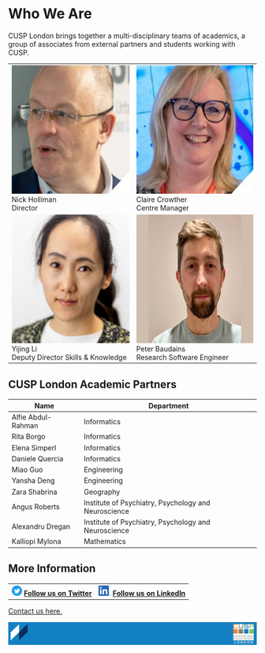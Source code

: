 # Who We Are

CUSP London brings together a multi-disciplinary teams of academics, a group of associates from external partners and students working  with CUSP.

<table>
  <tr>
    <td> <img src="./assets/nick.jpg" alt="1" width = 260px height = 260px > <div class="caption"> Nick Holliman <br> Director </div> </td>
    <td> <img src="./assets/claire.jpg" alt="2" width = 260px height = 260px> <div class="caption"> Claire Crowther <br> Centre Manager </div> </td>
  </tr> 
  <tr>
    <td> <img src="./assets/yijing.png" alt="1" width = 260px height = 260px > <div class="caption"> Yijing Li <br> Deputy Director Skills & Knowledge </div> </td>
    <td> <img src="./assets/Page7_Peter.jpg" alt="1" width = 260px height = 260px > <div class="caption"> Peter Baudains <br> Research Software Engineer </div> </td>
  </tr>
</table>

## CUSP London Academic Partners

| Name | Department |
|-----------------------|------------|
|Alfie Abdul-Rahman|Informatics|
|Rita Borgo|Informatics|
|Elena Simperl|Informatics|
|Daniele Quercia|Informatics|
|Miao Guo|Engineering|
|Yansha Deng|Engineering|
|Zara Shabrina|Geography|
|Angus Roberts|Institute of Psychiatry, Psychology and Neuroscience|
|Alexandru Dregan|Institute of Psychiatry, Psychology and Neuroscience|
|Kalliopi Mylona|Mathematics|

## More Information
 
<table border="0" cellspacing="0" cellpadding="0">
  <tr>
    <th>
<a href="https://twitter.com/cusplondon?lang=en"><img src="./assets/Twitterblue.svg" alt="Twitter" style="width:21px;height:21px;"></a>
<a href="https://twitter.com/cusplondon?lang=en">Follow us on Twitter</a>
    </th>
        <th>
<a href="https://www.linkedin.com/company/centre-for-urban-science-and-progress-london-cusp-london-king-s-college-london/"><img src="./assets/LI-In-Bug.png" alt="Linked In" style="height:21px;"></a>
<a href="https://www.linkedin.com/company/centre-for-urban-science-and-progress-london-cusp-london-king-s-college-london/)">Follow us on LinkedIn</a>
       </th>
   </tr>
</table>

[Contact us here.](./YouCanJoinUs.md)

![CUSP London Logo](./assets/CUSPbanner_thin_03.png)
